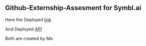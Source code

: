 ## Github-Externship-Assesment for Symbl.ai

Here the Deployed [link](https://cranky-wilson-f324c9.netlify.app/)

And Deployed [API](https://github-externship.herokuapp.com/get-data-pb-and-j)

Both are created by Me.
